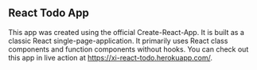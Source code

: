 ## React Todo App

This app was created using the official Create-React-App. It is built as a classic React single-page-application. 
It primarily uses React class components and function components without hooks. You can check out this app in 
live action at https://xi-react-todo.herokuapp.com/. 
